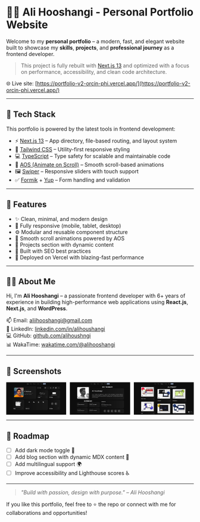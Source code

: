 # 🧑‍💻 Ali Hooshangi - Personal Portfolio Website

Welcome to my **personal portfolio** – a modern, fast, and elegant website built to showcase my **skills**, **projects**, and **professional journey** as a frontend developer.

> This project is fully rebuilt with [Next.js 13](https://nextjs.org/blog/next-13) and optimized with a focus on performance, accessibility, and clean code architecture.

🌐 Live site: [https://portfolio-v2-orcin-phi.vercel.app/](https://portfolio-v2-orcin-phi.vercel.app/)

---

## 🚀 Tech Stack

This portfolio is powered by the latest tools in frontend development:

- ⚡️ [Next.js 13](https://nextjs.org/blog/next-13) – App directory, file-based routing, and layout system
- 🎨 [Tailwind CSS](https://tailwindcss.com/) – Utility-first responsive styling
- 💻 [TypeScript](https://www.typescriptlang.org/) – Type safety for scalable and maintainable code
- 💫 [AOS (Animate on Scroll)](https://michalsnik.github.io/aos/) – Smooth scroll-based animations
- 🖼️ [Swiper](https://swiperjs.com/) – Responsive sliders with touch support
- ✅ [Formik](https://formik.org/) + [Yup](https://github.com/jquense/yup) – Form handling and validation

---

## 📁 Features

- ✨ Clean, minimal, and modern design
- 📱 Fully responsive (mobile, tablet, desktop)
- ⚙️ Modular and reusable component structure
- 🧭 Smooth scroll animations powered by AOS
- 💼 Projects section with dynamic content
- 🧠 Built with SEO best practices
- 🚀 Deployed on Vercel with blazing-fast performance

---

## 👨‍💻 About Me

Hi, I'm **Ali Hooshangi** – a passionate frontend developer with 6+ years of experience in building high-performance web applications using **React.js**, **Next.js**, and **WordPress**.

📫 Email: [aliihooshangi@gmail.com](mailto:aliihooshangi@gmail.com)  
🔗 LinkedIn: [linkedin.com/in/alihoushangi](https://www.linkedin.com/in/alihoushangi/)  
💻 GitHub: [github.com/alihoushngi](https://github.com/alihoushngi)  
📊 WakaTime: [wakatime.com/@alihooshangi](https://wakatime.com/@alihooshangi)

---

## 🌈 Screenshots

<div align="center" style="display: flex; justify-content: space-between; align-items: center; gap: 5px;">
  <img src="public/static/images/Screenshot%201404-02-26%20at%2021.28.40.png" width="32%" />
  <img src="public/static/images/Screenshot%201404-02-26%20at%2021.28.46.png" width="32%" />
  <img src="public/static/images/Screenshot%201404-02-26%20at%2021.28.51.png" width="32%" />
</div>

---

## 📌 Roadmap

- [ ] Add dark mode toggle 🌙
- [ ] Add blog section with dynamic MDX content 📝
- [ ] Add multilingual support 🌍
- [ ] Improve accessibility and Lighthouse scores ♿

---

> _"Build with passion, design with purpose." – Ali Hooshangi_

If you like this portfolio, feel free to ⭐ the repo or connect with me for collaborations and opportunities!
